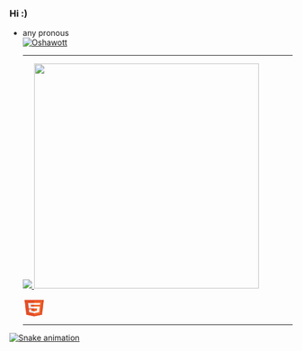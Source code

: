 ### Hi :)
- any pronous
  <div>
    <a href="https://pokemondb.net/pokedex/oshawott"><img src="https://img.pokemondb.net/sprites/black-white-2/anim/shiny/oshawott.gif" alt="Oshawott"></a>
  </div>
  <hr>
  <div>
    <a href="https://github.com/HakuAkai">
    <img width="400" src="https://github-readme-stats.vercel.app/api?username=hakuakai&show_icons=true&theme=swift&include_all_commits=true&count_private=true"/>
    <img width="400" height="400" src="https://github-readme-stats.vercel.app/api/top-langs/?username=hakuakai&layout=compact&langs_count=7&theme=swift"/>
  </div>
  <div style="display: inline_block"><br>
    <img align="center" alt="HTML" height="30" width="40" src="https://raw.githubusercontent.com/devicons/devicon/master/icons/html5/html5-original.svg">
  </div>
  <hr>
![Snake animation](https://github.com/HakuAkai/rafaballerini/blob/output/github-contribution-grid-snake.svg)
